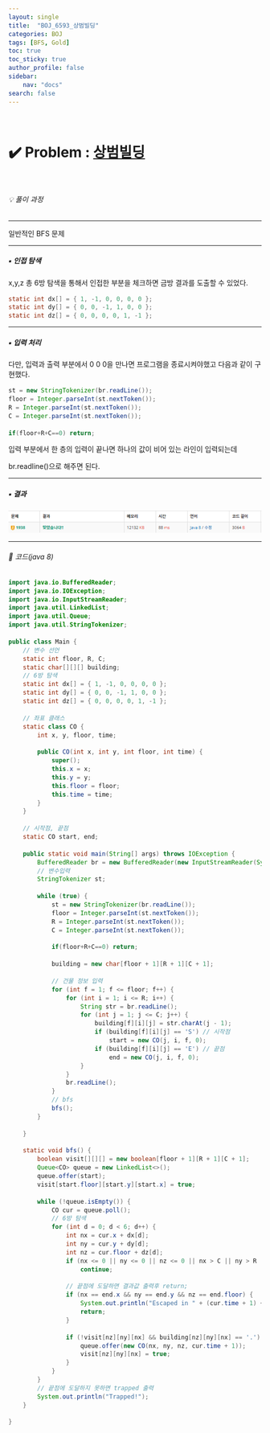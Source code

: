 ```yaml
---
layout: single
title:  "BOJ_6593_상범빌딩"
categories: BOJ
tags: [BFS, Gold]
toc: true
toc_sticky: true
author_profile: false
sidebar:
    nav: "docs"
search: false
---
```


<br>

# ✔️ Problem : [상범빌딩](https://www.acmicpc.net/problem/6593)

<br>

###### 💡 풀이 과정

******************************************************************

일반적인 BFS 문제

---------------------

##### ▪ 인접 탐색

x,y,z 총 6방 탐색을  통해서 인접한 부분을 체크하면 금방 결과를 도출할 수 있었다.

```java
static int dx[] = { 1, -1, 0, 0, 0, 0 };
static int dy[] = { 0, 0, -1, 1, 0, 0 };
static int dz[] = { 0, 0, 0, 0, 1, -1 };
```

--------------------------

##### ▪ 입력 처리


다만, 입력과 출력 부분에서 0 0 0을 만나면 프로그램을 종료시켜야했고 다음과 같이 구현했다.

```java
st = new StringTokenizer(br.readLine());
floor = Integer.parseInt(st.nextToken());
R = Integer.parseInt(st.nextToken());
C = Integer.parseInt(st.nextToken());
		
if(floor+R+C==0) return;
```

입력 부분에서 한 층의 입력이 끝나면 하나의 값이 비어 있는 라인이 입력되는데 <br>

br.readline()으로 해주면 된다.<br>

-------------------------

##### ▪ 결과

![image-20220309224958233](../../images/boj/2022-03-09-boj-6593/image-20220309224958233.png)

-------

###### 📃 코드(java 8)

```java
import java.io.BufferedReader;
import java.io.IOException;
import java.io.InputStreamReader;
import java.util.LinkedList;
import java.util.Queue;
import java.util.StringTokenizer;

public class Main {
	// 변수 선언
	static int floor, R, C;
	static char[][][] building;
	// 6방 탐색
	static int dx[] = { 1, -1, 0, 0, 0, 0 };
	static int dy[] = { 0, 0, -1, 1, 0, 0 };
	static int dz[] = { 0, 0, 0, 0, 1, -1 };

	// 좌표 클래스
	static class CO {
		int x, y, floor, time;

		public CO(int x, int y, int floor, int time) {
			super();
			this.x = x;
			this.y = y;
			this.floor = floor;
			this.time = time;
		}
	}

	// 시작점, 끝점
	static CO start, end;

	public static void main(String[] args) throws IOException {
		BufferedReader br = new BufferedReader(new InputStreamReader(System.in));
		// 변수입력
		StringTokenizer st;

		while (true) {
			st = new StringTokenizer(br.readLine());
			floor = Integer.parseInt(st.nextToken());
			R = Integer.parseInt(st.nextToken());
			C = Integer.parseInt(st.nextToken());
			
			if(floor+R+C==0) return;
			
			building = new char[floor + 1][R + 1][C + 1];

			// 건물 정보 입력
			for (int f = 1; f <= floor; f++) {
				for (int i = 1; i <= R; i++) {
					String str = br.readLine();
					for (int j = 1; j <= C; j++) {
						building[f][i][j] = str.charAt(j - 1);
						if (building[f][i][j] == 'S') // 시작점
							start = new CO(j, i, f, 0);
						if (building[f][i][j] == 'E') // 끝점
							end = new CO(j, i, f, 0);
					}
				}
				br.readLine();
			}
			// bfs
			bfs();
		}

	}

	static void bfs() {
		boolean visit[][][] = new boolean[floor + 1][R + 1][C + 1];
		Queue<CO> queue = new LinkedList<>();
		queue.offer(start);
		visit[start.floor][start.y][start.x] = true;

		while (!queue.isEmpty()) {
			CO cur = queue.poll();
			// 6방 탐색
			for (int d = 0; d < 6; d++) {
				int nx = cur.x + dx[d];
				int ny = cur.y + dy[d];
				int nz = cur.floor + dz[d];
				if (nx <= 0 || ny <= 0 || nz <= 0 || nx > C || ny > R || nz > floor)
					continue;
				
				// 끝점에 도달하면 결과값 출력후 return;
				if (nx == end.x && ny == end.y && nz == end.floor) {
					System.out.println("Escaped in " + (cur.time + 1) + " minute(s).");
					return;
				}

				if (!visit[nz][ny][nx] && building[nz][ny][nx] == '.') {
					queue.offer(new CO(nx, ny, nz, cur.time + 1));
					visit[nz][ny][nx] = true;
				}
			}
		}
		// 끝점에 도달하지 못하면 trapped 출력
		System.out.println("Trapped!");
	}

}
```

